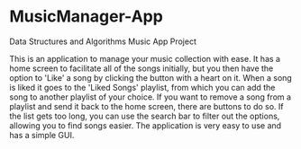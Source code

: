 # MusicManager-App
Data Structures and Algorithms Music App Project

This is an application to manage your music collection with ease. It has a home screen to facilitate all of the songs initially, but you then have the option to 'Like' a song by clicking the button with a heart on it. When a song is liked it goes to the 'Liked Songs' playlist, from which you can add the song to another playlist of your choice. If you want to remove a song from a playlist and send it back to the home screen, there are buttons to do so. If the list gets too long, you can use the search bar to filter out the options, allowing you to find songs easier. The application is very easy to use and has a simple GUI. 
